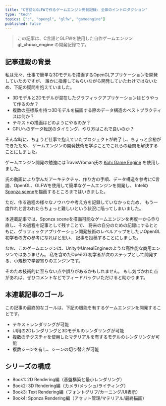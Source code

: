 ```yaml
---
title: "C言語とGLFWで作るゲームエンジン開発記録: 全体のイントロダクション"
type: "tech"
topics: ["c", "opengl", "glfw", "gameengine"]
published: false
---
```


> この記事は、C言語とGLFWを使用した自作ゲームエンジン **gl_choco_engine** の開発記録です。

## 記事連載の背景

私は元々、仕事で簡単な3Dモデルを描画するOpenGLアプリケーションを開発していたのですが、
誰かに指導してもらいながら開発していたわけではないため、下記の疑問を抱えていました。

- 3Dモデルと2Dモデルが混在したグラフィックアプリケーションはどうやって作るのか？
- 複数の座標系を持つ3Dモデルを描画する際のデータ構造のベストプラクティスは何か？
- テキストの描画はどのようにやるのか？
- GPUへのデータ転送のタイミング、やり方はこれで良いのか？

そんな時に、ちょうど仕事で抱えていたプロジェクトが終了し、ちょっと余裕ができたため、
ゲームエンジンの開発技術を学ぶことでこれらの疑問を解決することにしました。

ゲームエンジン開発の勉強にはTravisVroman氏の [Kohi Game Engine](https://www.youtube.com/watch?v=dHPuU-DJoBM&list=PLv8Ddw9K0JPg1BEO-RS-0MYs423cvLVtj) を使用しました。

氏の動画により学んだアーキテクチャ、作り方の手順、データ構造を参考にC言語、OpenGL、GLFWを使用して簡単なゲームエンジンを開発し、
Intelの[Sponza scene](https://www.intel.com/content/www/us/en/developer/topic-technology/graphics-research/samples.html)を描画するところまではいきました。

ただ、作る過程の様々なノウハウや考え方を記録していなかったため、
もう一度作れと言われたらちょっと難しいという状況に陥ってしまいました。

本連載記事では、Sponza sceneを描画可能なゲームエンジンを再度一から作り直し、その過程を記事として残すことで、
将来の自分のための記録にするとともに、グラフィックアプリケーション開発技術のレベルアップをしたいOpenGL初学者の方の参考になればと思い、
記事を投稿することにしました。

なお、このゲームエンジンは、UnityやUnrealEngineのような高性能な商用エンジンではありません。
私を含めたOpenGL初学者が次のステップとして開発する、小規模で学習寄りのエンジンです。

そのため技術的に至らない点や誤りがあるかもしれません。
もし気づかれた点があれば、ぜひコメントなどでフィードバックいただけると助かります。

## 本連載記事のゴール

この記事の最終的なゴールは、下記の機能を有するゲームエンジンを開発することです。

- テキストレンダリングが可能
- UI用の2Dレンダリングと3Dモデルのレンダリングが可能
- 複数のテクスチャを使用したマテリアルを有するモデルのレンダリングが可能
- 複数シーンを有し、シーンの切り替えが可能

## シリーズの構成

- Book1: 2D Rendering編（基盤構築と最小レンダリング）
- Book2: 3D Rendering編（カメラ/メッシュ/ライティング）
- Book3: Text Rendering編（フォントグリフ/カーニング/UI表示）
- Book4: Sponza Rendering編（アセット管理/マテリアル/最終描画）
